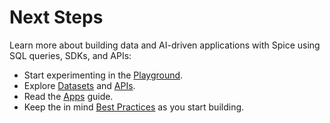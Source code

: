 # Next Steps

Learn more about building data and AI-driven applications with Spice using SQL queries, SDKs, and APIs:

* Start experimenting in the [Playground](https://spice.xyz/login).&#x20;
* Explore [Datasets](../datasets.md) and [APIs](../../api/ethereum/).
* Read the [Apps](../../portal/apps/) guide.
* Keep the in mind [Best Practices](../best-practices.md) as you start building.
